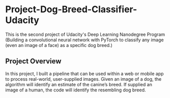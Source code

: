 # Project-Dog-Breed-Classifier-Udacity
This is the second project of Udacity's Deep Learning Nanodegree Program (Building a convolutional neural network with PyTorch to classify any image (even an image of a face) as a specific dog breed.)

## Project Overview
In this project, I built a pipeline that can be used within a web or mobile app to process real-world, user-supplied images.
Given an image of a dog, the algorithm will identify an estimate of the canine’s breed. If supplied an image of a human, the code will identify the resembling dog breed.
